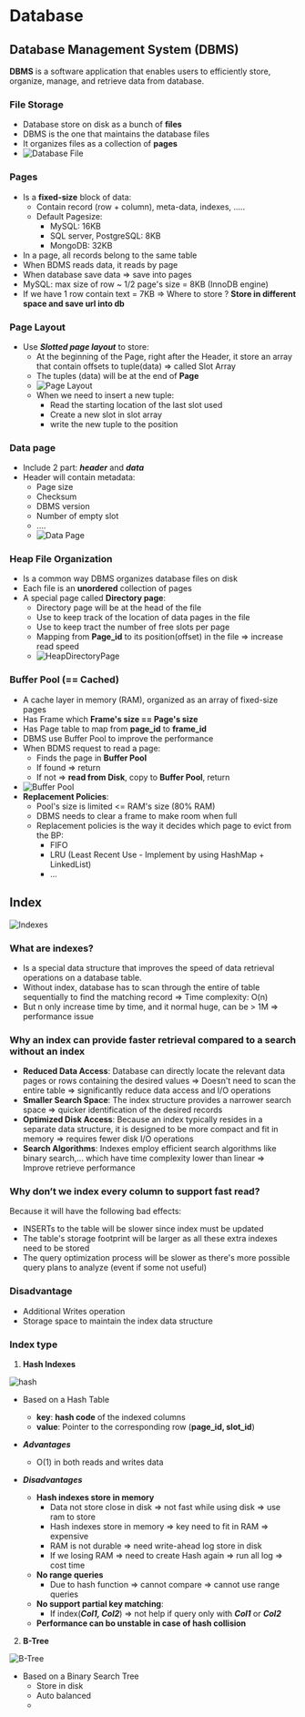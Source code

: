 # Database

## Database Management System (DBMS)

**DBMS** is a software application that enables users to efficiently store, organize, manage, and retrieve data from database.

### File Storage

- Database store on disk as a bunch of **files**
- DBMS is the one that maintains the database files
- It organizes files as a collection of **pages**
- ![Database File](content/DatabaseFile.png)
  
### Pages

- Is a **fixed-size** block of data:
  - Contain record (row + column), meta-data, indexes, .....
  - Default Pagesize:
    - MySQL: 16KB
    - SQL server, PostgreSQL: 8KB
    - MongoDB: 32KB
- In a page, all records belong to the same table
- When BDMS reads data, it reads by page
- When database save data => save into pages
- MySQL: max size of row ~ 1/2 page's size = 8KB (InnoDB engine)
- If we have 1 row contain text = 7KB => Where to store ? **Store in different space and save url into db**

### Page Layout

- Use ***Slotted page layout*** to store:
  - At the beginning of the Page, right after the Header, it store an array that contain offsets to tuple(data) => called Slot Array
  - The tuples (data) will be at the end of **Page**
  - ![Page Layout](content/PageLayout.png)
  - When we need to insert a new tuple:
    - Read the starting location of the last slot used
    - Create a new slot in slot array
    - write the new tuple to the position

### Data page

- Include 2 part: ***header*** and ***data***
- Header will contain metadata:
  - Page size
  - Checksum
  - DBMS version
  - Number of empty slot
  - ....
  - ![Data Page](content/DataPage.png)

### Heap File Organization

- Is a common way DBMS organizes database files on disk
- Each file is an **unordered** collection of pages
- A special page called **Directory page**:
  - Directory page will be at the head of the file
  - Use to keep track of the location of data pages in the file
  - Use to keep tract the number of free slots per page
  - Mapping from **Page_id** to its position(offset) in the file => increase read speed
  - ![HeapDirectoryPage](content/HeapDirectoryPage.png)

### Buffer Pool (== Cached)

- A cache layer in memory (RAM), organized as an array of fixed-size pages
- Has Frame which **Frame's size == Page's size**
- Has Page table to map from **page_id** to **frame_id**
- DBMS use Buffer Pool to improve the performance
- When BDMS request to read a page:
  - Finds the page in **Buffer Pool**
  - If found => return
  - If not => **read from Disk**, copy to **Buffer Pool**, return
- ![Buffer Pool](content/BufferPool.png)
- **Replacement Policies**:
  - Pool's size is limited <= RAM's size (80% RAM)
  - DBMS needs to clear a frame to make room when full
  - Replacement policies is the way it decides which page to evict from the BP:
    - FIFO
    - LRU (Least Recent Use - Implement by using HashMap + LinkedList)
    - ...

## Index

![Indexes](content/indexes.png)

### What are indexes?

- Is a special data structure that improves the speed of data retrieval operations on a database table.
- Without index, database has to scan through the entire of table sequentially to find the matching record => Time complexity: O(n)
- But n only increase time by time, and it normal huge, can be > 1M => performance issue

### Why an index can provide faster retrieval compared to a search without an index

- **Reduced Data Access**: Database can directly locate the relevant data pages or rows containing the desired values => Doesn't need to scan the entire table => significantly reduce data access and I/O operations
- **Smaller Search Space**: The index structure provides a narrower search space => quicker identification of the desired records
- **Optimized Disk Access**: Because an index typically resides in a separate data structure, it is designed to be more compact and fit in memory => requires fewer disk I/O operations
- **Search Algorithms**: Indexes employ efficient search algorithms like binary search,... which have time complexity lower than linear => Improve retrieve performance

### Why don’t we index every column to support fast read?

Because it will have the following bad effects:

- INSERTs to the table will be slower since index must be updated
- The table's storage footprint will be larger as all these extra indexes need to be stored
- The query optimization process will be slower as there's more possible query plans to analyze (event if some not useful)

### Disadvantage

- Additional Writes operation
- Storage space to maintain the index data structure

### Index type

1. **Hash Indexes**

![hash](content/Hash.png)

- Based on a Hash Table
  - **key**: **hash code** of the indexed columns
  - **value**: Pointer to the corresponding row (**page_id, slot_id**)

- ***Advantages***
  - O(1) in both reads and writes data
- ***Disadvantages***
  - **Hash indexes store in memory**
    - Data not store close in disk => not fast while using disk => use ram to store
    - Hash indexes store in memory => key need to fit in RAM => expensive
    - RAM is not durable => need write-ahead log store in disk
    - If we losing RAM => need to create Hash again => run all log => cost time
  - **No range queries**
    - Due to hash function => cannot compare => cannot use range queries
  - **No support partial key matching**:
    - If index(***Col1, Col2***) => not help if query only with ***Col1*** or ***Col2***
  - **Performance can bo unstable in case of hash collision**

2. **B-Tree**

![B-Tree](content/B-Tree%20Indexes.png)

- Based on a Binary Search Tree
  - Store in disk
  - Auto balanced
  -  